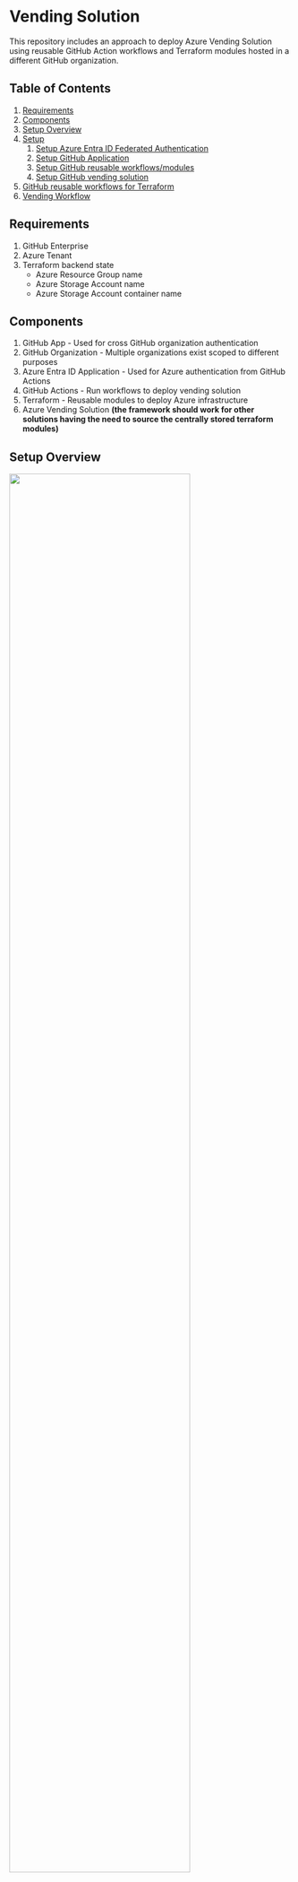 # Vending Solution

This repository includes an approach to deploy Azure Vending Solution using reusable GitHub Action workflows and Terraform modules hosted in a different GitHub organization.

## Table of Contents

1. [Requirements](#requirements)
1. [Components](#components)
1. [Setup Overview](#setup-overview)
1. [Setup](#setup)
   1. [Setup Azure Entra ID Federated Authentication](#setup-azure-entra-id-federated-authentication)
   1. [Setup GitHub Application](#setup-github-application)
   1. [Setup GitHub reusable workflows/modules](#setup-github-reusable-workflowsmodules)
   1. [Setup GitHub vending solution](#setup-github-vending-solution)
1. [GitHub reusable workflows for Terraform](#github-reusable-workflows-for-terraform)
1. [Vending Workflow](#vending-workflow)

## Requirements

1. GitHub Enterprise
1. Azure Tenant
1. Terraform backend state
   - Azure Resource Group name
   - Azure Storage Account name
   - Azure Storage Account container name

## Components

1. GitHub App - Used for cross GitHub organization authentication
1. GitHub Organization - Multiple organizations exist scoped to different purposes
1. Azure Entra ID Application - Used for Azure authentication from GitHub Actions
1. GitHub Actions - Run workflows to deploy vending solution
1. Terraform - Reusable modules to deploy Azure infrastructure
1. Azure Vending Solution **(the framework should work for other solutions having the need to source the centrally stored terraform modules)**

## Setup Overview

<img src="docs/img/github-solution-setup.png" width="80%">

## Setup

```mermaid
---
title: Vending Solution Setup
---
flowchart TD
    subgraph Azure Entra ID
    A[Start] --> B[Create GitHub Federated Identity]
    end

    subgraph GitHub Account
    B --> C[Create GitHub App]
    end

    subgraph GitHub intermountain-health
    C -->D[Init Reusable Workflows]
    C -->E[Init Reusable Modules]
    D -->F[Install GitHub App]
    E -->F
    end    
    subgraph GitHub select-health
    F -->G[Init Vending Solution]
    G -->H[Setup GitHub App Secrets]
    G -->I[Setup Repo Variables]
    G -->J[Setup Repo Environment]
    H -->K[Create Vending Workflow]
    J -->K
    I -->K
    K --> L[Run Vending Solution]
    end
    L --> M[End]
```

1. Create Azure Entra ID application registration using [Federated Identity](https://learn.microsoft.com/en-us/entra/workload-id/workload-identity-federation-create-trust?pivots=identity-wif-apps-methods-azp) - This is used to authenticate GitHub Action with the Azure tenant.
1. Create [GitHub Application](https://docs.github.com/en/apps/creating-github-apps/registering-a-github-app/registering-a-github-app) - This is used for authentication across GitHub organizations when retrieving Terraform source.
1. In GitHub intermountain-health organization:
   - Install the GitHub application in GitHub organization with reusable modules and workflows.
   - Setup the GitHub reusable workflow and Terraform module repositories.
   - Setup the GitHub vending solution repository.
   - For the reusable workflow repository, allow other GitHub Enterprise repositories and organizations to access reusable workflows from this repository.
1. In GitHub select-health organization:
   - Setup the vending solution repository.
   - Create the GitHub repository environments.
   - Add organization level variables & secrets and limit to required repositories.
   - Add GitHub Application secrets at the organization level.
   - Verify vending solution workflow.

### GitHub Required Security

1. GitHub Application
1. Cross enterprise reusable workflows
   - Allow all actions and reusable workflows   
1. Organization level secrets
1. Repository environment level secrets
1. Vending workflow permissions
   - Read and write permissions
   - Allow GitHub Actions to create pull requests - must be enabled at the organization level first.

### Setup Azure Entra ID Federated Authentication

https://learn.microsoft.com/en-us/entra/workload-id/workload-identity-federation-create-trust?pivots=identity-wif-apps-methods-azp#github-actions

1. Create an Azure Entra ID [application registration](https://learn.microsoft.com/en-us/entra/identity-platform/quickstart-register-app?tabs=certificate) or use an Azure [user assigned managed identity](https://learn.microsoft.com/en-us/entra/identity/managed-identities-azure-resources/how-manage-user-assigned-managed-identities?pivots=identity-mi-methods-azp#create-a-user-assigned-managed-identity)

   | Display name                    | Application (client) ID -----        | Object ID                               | Directory (tenant) ID                      | tenant name               | Primary domain        | 
   |---------------------------------|--------------------------------------|-----------------------------------------|--------------------------------------------|---------------------------| --------------------- |
   | sp-ih-vendingazrescreate-prd    | 8372fd09-af5b-4e8c-9269-bcdcb4e12fbb | 4d368b35-e987-4742-9ccc-55b4cd4756f2    | a79016de-bdd0-4e47-91f4-79416ab912ad       | Intermountain Healthcare  | intermountainmail.org |
   | sp-ih-vendingsubcreate-prd      | 615ea680-5f19-4e67-9c89-ea6cafb6b613 | 466e5c27-5e52-4e96-8038-177e0e0b3b99    | a79016de-bdd0-4e47-91f4-79416ab912ad       | Intermountain Healthcare  | intermountainmail.org |

   - Copy the `Client ID` and `Tenant ID` to be used when configuring GitHub Action variables.

2. Add a federated credential for the new identity. This should represent the workload or GitHub Actions workflow that runs for the vending solution.
   - Select `GitHub actions deploying Azure resources` scenario
   - Provide the values for the following inputs.

   | Input        	| Value                                             	| Description                                                                     	|
   |--------------	|---------------------------------------------------	|---------------------------------------------------------------------------------	|
   | Organization 	| select-health                                     	| Name of the GitHub organization with the GitHub Actions workflow                	|
   | Repository   	| vending-solution                                  	| Name of the GitHub repository with the GitHub Actions workflow                  	|
   | Entity Type  	| Environment                                       	| Scope the credential to the specific environment defined in GitHub repository   	|
   | Name         	| GitHub Actions Vending Credential - {Environment} 	| Provide a unique name for the identity representing the purpose and entity type 	|

3. Assign roles to the new identity to allow it to create subscriptions:
   - Contributor - TBD

> NOTE: When using OIDC to authenticate from GitHub Actions workflow, Terraform backend provider will require `use_oidc = true`.

#### Register Azure Entra ID Application

If using an Azure Entra ID Application, set the name of the application and leave other settings as default.

<img src="docs/img/az-app-reg-01.png" width="60%">

### Setup GitHub Application

Use a [GitHub Application](https://docs.github.com/en/apps/creating-github-apps/registering-a-github-app/registering-a-github-app) to configure authentication to download terraform modules stored in GitHub private repositories.

   | github app name       | app id  | installed org        | org secrets/variables                                                                        |
   | --------------------- | ------- | -------------------- | -------------------------------------------------------------------------------------------- |
   | IH_TF_APP_MODULE_AUTH | 1144850 | Intermountain-Health | IH_TF_APP_MODULE_AUTH_PK, IH_TF_APP_MODULE_AUTH_APP_ID, IH_TF_APP_MODULE_AUTH_OWNER_ORG_NAME |

1. Create application under GitHub Account or Organization (<https://github.com/settings/apps>)
   1. NOTE: When using a free plan, the app must be made public to have the option to install it in other free organizations.
   2. name: tf-app-module-auth
   3. description: This app serves as authentication app (SPN) in GHE to download modules stored in GHE internal/private repo. App is required to be installed in the organization private/internal module repos are hosted. permissions must be given to the app.
   4. home page: <https://github.com/account>
   5. call back url: <https://github.com/orgname>
   6. Request user authorization (OAuth) during installation: selected
   7. Enable Device Flow: selected
1. generate private key and pem
   1. store private key in security vault service such as KV
   2. download PEM and store it in a secure service such as KV
   3. generate a secret only if required. store it in a vault service such as KV
1. capture required values
   1. App ID
   2. App private key (value from PEM)
   3. Organization name where the app was installed

### Setup GitHub reusable workflows/modules

1. Initialize the reusable GitHub workflow repository
   - Read the [documentation](.github/workflows/README.md) for the Terraform workflow.
   - Add reusable Terraform workflows:
   
   | Workflow             	|
   |----------------------	|
   | tf_apply_task.yml    	|
   | tf_inspect_task.yml  	|
   | tf_orchestration.yml 	|
   | tf_plan_task.yml     	|
   | tf_validate_task.yml 	|


1. Initialize the reusable Terraform modules repository
   - Add reusable Terraform modules
1. [Install](https://docs.github.com/en/apps/using-github-apps/installing-your-own-github-app) the GitHub application
   - (<https://github.com/apps/tf-app-module-auth/installations>)
   - Limit the scope to only the repositories required such as the reusable GitHub workflow and Terraform modules repositories.
1. [Allow](https://docs.github.com/en/enterprise-cloud@latest/repositories/managing-your-repositorys-settings-and-features/enabling-features-for-your-repository/managing-github-actions-settings-for-a-repository#allowing-access-to-components-in-a-private-repository) access to components in private repository across organization.
1. Capture the name of the GitHub organization where the GitHub application was installed.

### Setup GitHub vending solution

1. Initialize the vending solution repository
   - Add the required Terraform modules
   - Add the GitHub Actions vending solution workflows
1. Create repository environment
1. Setup GitHub Application secrets
   - Consider configuring at the organization level and specifying which repositories have access.

   | Secret             	| Value                                                                                                                                                                                           	|
   |--------------------	|-------------------------------------------------------------------------------------------------------------------------------------------------------------------------------------------------	|
   | TF_APP_PRIVATE_KEY 	| The full PEM key exported from the GitHub application. <br>Include all content including the text `-----BEGIN PUBLIC KEY-----` & `-----END PUBLIC KEY-----`.                                     	|
   | TF_OWNER_ORG_NAME  	| The name of the GitHub organization that has the application installed and where the reusable workflows and modules will be consumed from. <br>This is the scope of the authentication request. 	|
   | TF_APP_ID          	| The GitHub application identifier.                                                                                                                                                              	|

1. Setup GitHub repository environment secrets and variables

   | Secret                	| Value                                                                                                                  	|
   |-----------------------	|------------------------------------------------------------------------------------------------------------------------	|
   | AZURE_CLIENT_ID       	| The Azure Entra ID application registration identifier. This is the one used to authenticate using Federated Identity. 	|
   | AZURE_SUBSCRIPTION_ID 	| TBD                                                                                                                    	|
   | AZURE_TENANT_ID       	| The Azure tenant identifier that owns the Azure Entra ID application registration.                                     	|

1. Verify vending solution workflow
   - Requires a terraform module and GitHub Actions workflow
   - Run the workflow and confirm no errors

## GitHub reusable workflows for Terraform

see the [documentation](.github/workflows/README.md) for the Terraform workflows.

## Vending Workflow

TBD